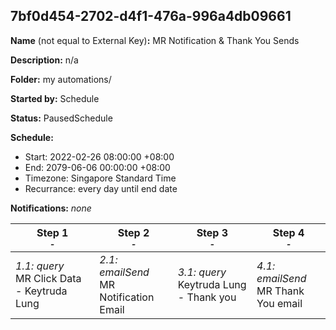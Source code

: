 ## 7bf0d454-2702-d4f1-476a-996a4db09661

**Name** (not equal to External Key)**:** MR Notification & Thank You Sends

**Description:** n/a

**Folder:** my automations/

**Started by:** Schedule

**Status:** PausedSchedule

**Schedule:**

* Start: 2022-02-26 08:00:00 +08:00
* End: 2079-06-06 00:00:00 +08:00
* Timezone: Singapore Standard Time
* Recurrance: every day until end date

**Notifications:** _none_


| Step 1<br>_<small>-</small>_ | Step 2<br>_<small>-</small>_ | Step 3<br>_<small>-</small>_ | Step 4<br>_<small>-</small>_ |
| --- | --- | --- | --- |
| _1.1: query_<br>MR Click Data - Keytruda Lung | _2.1: emailSend_<br>MR Notification Email | _3.1: query_<br>Keytruda Lung - Thank you | _4.1: emailSend_<br>MR Thank You email |
